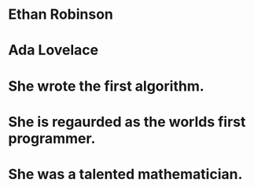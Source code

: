 # Ethan Robinson
# Ada Lovelace
# She wrote the first algorithm.
# She is regaurded as the worlds first programmer.
# She was a talented mathematician.
